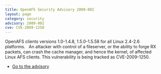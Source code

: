 ```yaml
---
title: OpenAFS Security Advisory 2009-002
layout: page
category: security
advisory: 2009-002
cve: CVE-2009-1250
---
```



OpenAFS clients versions 1.0-1.4.8, 1.5.0-1.5.58 for all Linux 2.4-2.6
platforms.   An attacker with control of a fileserver, or the ability to
forge RX packets, can crash the cache manager, and hence the kernel, of
affected Linux AFS clients. This vulnerability is being tracked as
CVE-2009-1250.

-   [Go to the advisory](/security/OPENAFS-SA-2009-002.txt)

